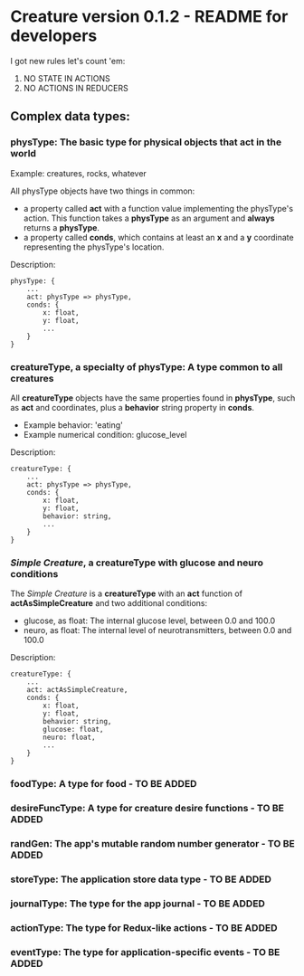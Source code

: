 # Creature version 0.1.2 - README for developers

I got new rules let's count 'em:

1. NO STATE IN ACTIONS
2. NO ACTIONS IN REDUCERS

## Complex data types:
### **physType**: The basic type for physical objects that act in the world

Example: creatures, rocks, whatever

All physType objects have two things in common: 

* a property called **act** with a function value implementing the physType's action. This function takes a **physType** as an argument and **always** returns a **physType**.
* a property called **conds**, which contains at least an **x** and a **y** coordinate representing the physType's location.

Description:

    physType: {
        ...
        act: physType => physType,
        conds: {
            x: float,
            y: float,
            ...
        }
    }

### **creatureType**, a specialty of **physType**: A type common to all creatures

All **creatureType** objects have the same properties found in **physType**, such as **act** and coordinates, plus a **behavior** string property in **conds**.

* Example behavior: 'eating'
* Example numerical condition: glucose_level

Description: 

    creatureType: {
        ...
        act: physType => physType,
        conds: {
            x: float,
            y: float,
            behavior: string,
            ...
        }
    }

### *Simple Creature*, a **creatureType** with glucose and neuro conditions

The *Simple Creature* is a **creatureType** with an **act** function of **actAsSimpleCreature** and two additional conditions:

* glucose, as float: The internal glucose level, between 0.0 and 100.0
* neuro, as float: The internal level of neurotransmitters, between 0.0 and 100.0

Description: 

    creatureType: {
        ...
        act: actAsSimpleCreature,
        conds: {
            x: float,
            y: float,
            behavior: string,
            glucose: float,
            neuro: float,
            ...
        }
    }

### **foodType**: A type for food - TO BE ADDED

### **desireFuncType**: A type for creature desire functions - TO BE ADDED

### **randGen**: The app's mutable random number generator - TO BE ADDED

### **storeType**: The application store data type - TO BE ADDED

### **journalType**: The type for the app journal - TO BE ADDED

### **actionType**: The type for Redux-like actions - TO BE ADDED

### **eventType**: The type for application-specific events - TO BE ADDED
